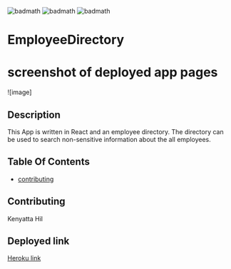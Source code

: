 
  ![badmath](https://img.shields.io/github/last-commit/kcjhill1234/EmployeeDirectory) ![badmath](https://img.shields.io/github/issues-pr/kcjhill1234/EmployeeDirectory) ![badmath](https://img.shields.io/github/languages/top/kcjhill1234/EmployeeDirectory)
# EmployeeDirectory

# screenshot of deployed app pages
![image]


## Description

This App is written in React and an employee directory.  The directory can be used to search non-sensitive information about the all employees.  

## Table Of Contents

* [contributing](#contributing)


## Contributing

Kenyatta Hil

## Deployed link

[Heroku link]()